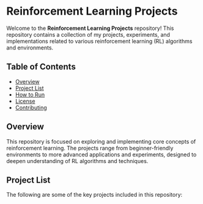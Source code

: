 # Reinforcement Learning Projects

Welcome to the **Reinforcement Learning Projects** repository! This repository contains a collection of my projects, experiments, and implementations related to various reinforcement learning (RL) algorithms and environments.

## Table of Contents
- [Overview](#overview)
- [Project List](#project-list)
- [How to Run](#how-to-run)
- [License](#license)
- [Contributing](#contributing)

## Overview
This repository is focused on exploring and implementing core concepts of reinforcement learning. The projects range from beginner-friendly environments to more advanced applications and experiments, designed to deepen understanding of RL algorithms and techniques.

## Project List
The following are some of the key projects included in this repository:
